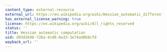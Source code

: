 ```yaml
---
content_type: external-resource
external_url: https://en.wikipedia.org/wiki/Hessian_automatic_differentiation
has_external_license_warning: true
license: https://en.wikipedia.org/wiki/All_rights_reserved
status: ''
title: Hessian automatic computation
uid: d93d2b96-726a-4cd8-8a33-3e74ad8b8cfd
wayback_url: ''
---
```

